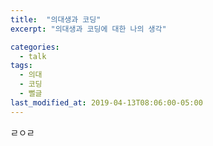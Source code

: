 ```yaml
---
title:  "의대생과 코딩"
excerpt: "의대생과 코딩에 대한 나의 생각"

categories:
  - talk
tags:
  - 의대
  - 코딩
  - 뻘글
last_modified_at: 2019-04-13T08:06:00-05:00
---
```


ㄹㅇㄹ